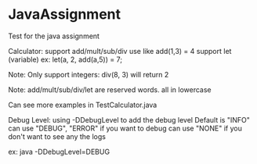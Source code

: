 # JavaAssignment

Test for the java assignment


Calculator:
support add/mult/sub/div 
      use like add(1,3) = 4
  support let (variable) 
   ex:
      let(a, 2, add(a,5)) = 7;
   
   Note: Only support integers:
         div(8, 3) will return 2
 
   Note: add/mult/sub/div/let are reserved words. all in lowercase
 
Can see more examples in TestCalculator.java 
 
 
 Debug Level: 
 using -DDebugLevel to add the debug level
 Default is "INFO"
 can use "DEBUG", "ERROR" if you want to debug
 can use "NONE" if you don't want to see any the logs
 
 ex: java -DDebugLevel=DEBUG


